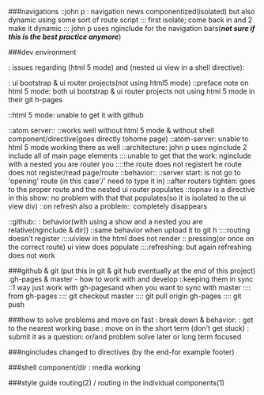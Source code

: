 ###navigations
::john p : navigation news componentized(isolated) but also dynamic using some sort of route script
::: first isolate; come back in and 2 make it dynamic
::: john p uses nginclude for the navigation bars(***not sure if this is the best practice anymore***)


###dev environment

: issues regarding (html 5 mode) and (nested ui view in a shell directive):

: ui bootstrap & ui router projects(not using html5 mode)
::preface note on html 5 mode: both ui bootstrap & ui router projects not using html 5 mode in their git h-pages

::html 5 mode: unable to get it with github

::atom server::
::works well without html 5 mode & without shell component/directive(goes directly tohome page)
::atom-server: unable to html 5 mode working there as well
::architecture: john p uses nginclude 2 include all of main page elements
::::unable to get that the work: nginclude with a nested you are router you
::::the route does not registert he route does not register/read page/route
::behavior::
::server start: is not go to 'opening' route (in this case'/' need to type it in)
::after routers tighten: goes to the proper route and the nested ui router populates
::topnav is a directive in this show: no problem with that that populates(so it is isolated to the ui view  div)
::on refresh also a problem:: completely disappears

::github::
: behavior(with using a show and a nested you are relative(nginclude & dir))
::same behavior when upload it to git h
::::routing doesn't register
::::uiview in the html does  not render
:: pressing(or once on the correct route) ui view does populate
::::refreshing: but again refreshing does not work


###github & git (put this in git & git hub eventually at the end of this project)
:gh-pages & master  - how to work with and develop
::keeping them in sync
::1 way just work with gh-pagesand when you want to sync with master
:::: from  gh-pages
:::: git checkout master
:::: git pull origin gh-pages
:::: git push


###how to solve problems and move on fast
: break down & behavior:
: get to the nearest working base
: move on in the short term (don't get stuck)
: submit it as a question: or/and problem solve later or long term focused

###ngincludes changed to directives (by the end-for example footer)

###shell component/dir
: media working

###style guide routing(2) / routing in the individual components(1)
